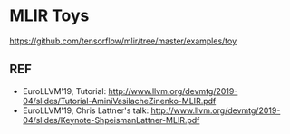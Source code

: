 # MLIR Toys

<https://github.com/tensorflow/mlir/tree/master/examples/toy>

## REF

- EuroLLVM'19, Tutorial: <http://www.llvm.org/devmtg/2019-04/slides/Tutorial-AminiVasilacheZinenko-MLIR.pdf>
- EuroLLVM'19, Chris Lattner's talk: <http://www.llvm.org/devmtg/2019-04/slides/Keynote-ShpeismanLattner-MLIR.pdf>
